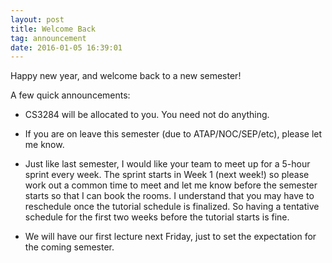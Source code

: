 ```yaml
---
layout: post
title: Welcome Back
tag: announcement
date: 2016-01-05 16:39:01
---
```


Happy new year, and welcome back to a new semester!

A few quick announcements:

+ CS3284 will be allocated to you.  You need not do anything.

+ If you are on leave this semester (due to ATAP/NOC/SEP/etc), please let me know.  

+ Just like last semester, I would like your team to meet up for a 5-hour sprint every week.  The sprint starts in Week 1 (next week!) so please work out a common time to meet and let me know before the semester starts so that I can book the rooms.  I understand that you may have to reschedule once the tutorial schedule is finalized.  So having a tentative schedule for the first two weeks before the tutorial starts is fine.  

+ We will have our first lecture next Friday, just to set the expectation for the coming semester.
